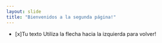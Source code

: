 ```yaml
---
layout: slide
title: "Bienvenidos a la segunda página!"
---
```

- [x]Tu texto
Utiliza la flecha hacia la izquierda para volver!
